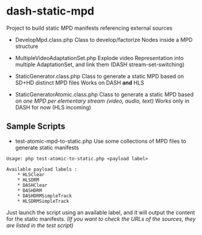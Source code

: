 # dash-static-mpd
Project to build static MPD manifests referencing external sources

* DevelopMpd.class.php
Class to develop/factorize Nodes inside a MPD structure

* MultipleVideoAdaptationSet.php
Explode video Representation into multiple AdaptationSet, and link them (DASH stream-set-switching)

* StaticGenerator.class.php
Class to generate a static MPD based on SD+HD distinct MPD files
Works on DASH __and__ HLS

* StaticGeneratorAtomic.class.php
Class to generate a static MPD based on _one MPD per elementary stream (video, audio, text)_
Works only in DASH for now (HLS incoming)

## Sample Scripts
* test-atomic-mpd-to-static.php
Use some collections of MPD files to generate static manifests
```
Usage: php test-atomic-to-static.php <payload label>

Available payload labels :
	* HLSClear
	* HLSDRM
	* DASHClear
	* DASHDRM
	* DASHDRMSimpleTrack
	* HLSDRMSimpleTrack
```

Just launch the script using an available label, and it will output the content for the static manifests.
_(If you want to check the URLs of the sources, they are listed in the test script)_